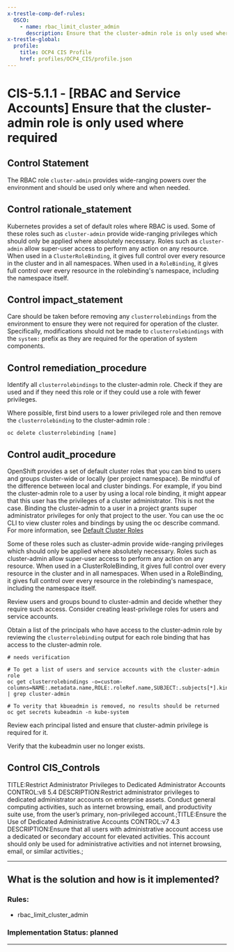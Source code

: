 ```yaml
---
x-trestle-comp-def-rules:
  OSCO:
    - name: rbac_limit_cluster_admin
      description: Ensure that the cluster-admin role is only used where required
x-trestle-global:
  profile:
    title: OCP4 CIS Profile
    href: profiles/OCP4_CIS/profile.json
---
```


# CIS-5.1.1 - \[RBAC and Service Accounts\] Ensure that the cluster-admin role is only used where required

## Control Statement

The RBAC role `cluster-admin` provides wide-ranging powers over the environment and should be used only where and when needed.

## Control rationale_statement

Kubernetes provides a set of default roles where RBAC is used. Some of these roles such as `cluster-admin` provide wide-ranging privileges which should only be applied where absolutely necessary. Roles such as `cluster-admin` allow super-user access to perform any action on any resource. When used in a `ClusterRoleBinding`, it gives full control over every resource in the cluster and in all namespaces. When used in a `RoleBinding`, it gives full control over every resource in the rolebinding's namespace, including the namespace itself.

## Control impact_statement

Care should be taken before removing any `clusterrolebindings` from the environment to ensure they were not required for operation of the cluster. Specifically, modifications should not be made to `clusterrolebindings` with the `system:` prefix as they are required for the operation of system components.

## Control remediation_procedure

Identify all `clusterrolebindings` to the cluster-admin role. Check if they are used and if they need this role or if they could use a role with fewer privileges.

Where possible, first bind users to a lower privileged role and then remove the `clusterrolebinding` to the cluster-admin role :

```
oc delete clusterrolebinding [name]
```

## Control audit_procedure

OpenShift provides a set of default cluster roles that you can bind to users and groups cluster-wide or locally (per project namespace). Be mindful of the difference between local and cluster bindings. For example, if you bind the cluster-admin role to a user by using a local role binding, it might appear that this user has the privileges of a cluster administrator. This is not the case. Binding the cluster-admin to a user in a project grants super administrator privileges for only that project to the user. You can use the oc CLI to view cluster roles and bindings by using the oc describe command. For more information, see [Default Cluster Roles](https://docs.openshift.com/container-platform/4.4/authentication/using-rbac.html#default-roles_using-rbac)

Some of these roles such as cluster-admin provide wide-ranging privileges which should only be applied where absolutely necessary. Roles such as cluster-admin allow super-user access to perform any action on any resource. When used in a ClusterRoleBinding, it gives full control over every resource in the cluster and in all namespaces. When used in a RoleBinding, it gives full control over every resource in the rolebinding's namespace, including the namespace itself.

Review users and groups bound to cluster-admin and decide whether they require such access. Consider creating least-privilege roles for users and service accounts.

Obtain a list of the principals who have access to the cluster-admin role by reviewing the `clusterrolebinding` output for each role binding that has access to the cluster-admin role.

```
# needs verification

# To get a list of users and service accounts with the cluster-admin role
oc get clusterrolebindings -o=custom-columns=NAME:.metadata.name,ROLE:.roleRef.name,SUBJECT:.subjects[*].kind | grep cluster-admin

# To verity that kbueadmin is removed, no results should be returned
oc get secrets kubeadmin -n kube-system
```

Review each principal listed and ensure that cluster-admin privilege is required for it.

Verify that the kubeadmin user no longer exists.

## Control CIS_Controls

TITLE:Restrict Administrator Privileges to Dedicated Administrator Accounts CONTROL:v8 5.4 DESCRIPTION:Restrict administrator privileges to dedicated administrator accounts on enterprise assets. Conduct general computing activities, such as internet browsing, email, and productivity suite use, from the user’s primary, non-privileged account.;TITLE:Ensure the Use of Dedicated Administrative Accounts CONTROL:v7 4.3 DESCRIPTION:Ensure that all users with administrative account access use a dedicated or secondary account for elevated activities. This account should only be used for administrative activities and not internet browsing, email, or similar activities.;

______________________________________________________________________

## What is the solution and how is it implemented?

<!-- For implementation status enter one of: implemented, partial, planned, alternative, not-applicable -->

<!-- Note that the list of rules under ### Rules: is read-only and changes will not be captured after assembly to JSON -->

<!-- Add control implementation description here for control: CIS-5.1.1 -->

### Rules:

  - rbac_limit_cluster_admin

### Implementation Status: planned

______________________________________________________________________
